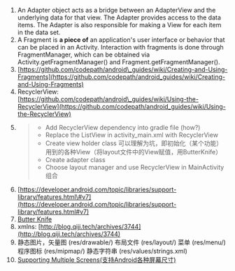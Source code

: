 1. An Adapter object acts as a bridge between an AdapterView and the underlying data for that view. The Adapter provides access to the data items. The Adapter is also responsible for making a View for each item in the data set.
2. A Fragment is **a piece of** an application's user interface or behavior that can be placed in an Activity. Interaction with fragments is done through FragmentManager, which can be obtained via Activity.getFragmentManager\(\) and Fragment.getFragmentManager\(\).
3. [https://github.com/codepath/android\_guides/wiki/Creating-and-Using-Fragments](https://github.com/codepath/android_guides/wiki/Creating-and-Using-Fragments)
4. RecyclerView: [https://github.com/codepath/android\_guides/wiki/Using-the-RecyclerView](https://github.com/codepath/android_guides/wiki/Using-the-RecyclerView)
5. > * Add RecyclerView dependency into gradle file \(how?\)
   > * Replace the ListView in activity\_main.xml with RecyclerView
   > * Create view holder class 可以理解为坑，即初始化（某个功能）用到的各种View（将layout文件中的View赋值，用ButterKnife）
   > * Create adapter class
   > * Choose layout manager and use RecyclerView in MainActivity 组合
6. [https://developer.android.com/topic/libraries/support-library/features.html\#v7](https://developer.android.com/topic/libraries/support-library/features.html#v7)
7. [Butter Knife](http://jakewharton.github.io/butterknife/)
8. xmlns: [http://blog.qiji.tech/archives/3744](http://blog.qiji.tech/archives/3744)
9. 静态图片，矢量图 \(res/drawable/\) 布局文件 \(res/layout/\) 菜单 \(res/menu/\) 程序图标 \(res/mipmap/\) 静态字符串 \(res/values/strings.xml\)
10. [Supporting Multiple Screens\(支持Android各种屏幕尺寸\)    ](http://blog.csdn.net/wzy_1988/article/details/52932875)



